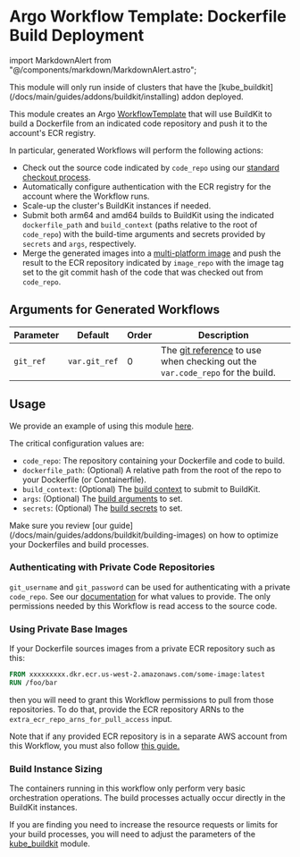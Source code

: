 # Argo Workflow Template: Dockerfile Build Deployment

import MarkdownAlert from "@/components/markdown/MarkdownAlert.astro";

<MarkdownAlert severity="warning">
    This module will only run inside of clusters that have the [kube_buildkit](/docs/main/guides/addons/buildkit/installing) addon deployed.
</MarkdownAlert>

This module creates an Argo [WorkflowTemplate](https://argo-workflows.readthedocs.io/en/latest/workflow-templates/)
that will use BuildKit to build a Dockerfile from an indicated code repository and push it to
the account's ECR registry.

In particular, generated Workflows will perform the following actions:

- Check out the source code indicated by `code_repo` using our [standard checkout process](/docs/main/guides/cicd/checking-out-code).
- Automatically configure authentication with the ECR registry for the account where the Workflow runs.
- Scale-up the cluster's BuildKit instances if needed.
- Submit both arm64 and amd64 builds to BuildKit using the indicated `dockerfile_path` and `build_context` (paths
  relative to the root of `code_repo`) with the build-time arguments and secrets provided by `secrets` and
  `args`, respectively.
- Merge the generated images into a [multi-platform image](https://docs.docker.com/build/building/multi-platform/) and push
  the result to the ECR repository indicated by `image_repo` with the image tag set to the git commit hash of the code
  that was checked out from `code_repo`.

## Arguments for Generated Workflows

| Parameter      | Default            | Order | Description                                                                                                                                  |
|----------------|--------------------|-------|----------------------------------------------------------------------------------------------------------------------------------------------|
| `git_ref`      | `var.git_ref`      | 0     | The [git reference](https://git-scm.com/book/en/v2/Git-Internals-Git-References) to use when checking out the `var.code_repo` for the build. |

## Usage

We provide an example of using this module [here](https://github.com/Panfactum/stack/blob/__PANFACTUM_VERSION_MAIN__/packages/reference/infrastructure/demo_cicd/website_image_builder.tf).

The critical configuration values are:

- `code_repo`: The repository containing your Dockerfile and code to build.
- `dockerfile_path`: (Optional) A relative path from the root of the repo to your Dockerfile (or Containerfile).
- `build_context`: (Optional) The [build context](https://docs.docker.com/build/building/context/) to submit to BuildKit.
- `args`: (Optional) The [build arguments](https://docs.docker.com/build/guide/build-args/) to set.
- `secrets`: (Optional) The [build secrets](https://docs.docker.com/build/building/secrets/) to set.

<MarkdownAlert severity="info">
    Make sure you review [our guide](/docs/main/guides/addons/buildkit/building-images) on how to optimize your Dockerfiles and build processes.
</MarkdownAlert>

### Authenticating with Private Code Repositories

`git_username` and `git_password` can be used for authenticating with a private `code_repo`. See our [documentation](/docs/main/guides/cicd/checking-out-code)
for what values to provide. The only permissions needed by this Workflow is read access to the source code.

### Using Private Base Images

If your Dockerfile sources images from a private ECR repository such as this:

```Dockerfile
FROM xxxxxxxxx.dkr.ecr.us-west-2.amazonaws.com/some-image:latest
RUN /foo/bar
```

then you will need to grant this Workflow permissions to pull from those repositories. To do that,
provide the ECR repository ARNs to the `extra_ecr_repo_arns_for_pull_access` input.

Note that if any provided ECR repository is in a separate AWS account from this Workflow, you 
must also follow [this guide.](https://repost.aws/knowledge-center/secondary-account-access-ecr)

### Build Instance Sizing

The containers running in this workflow only perform very basic orchestration operations. The build processes
actually occur directly in the BuildKit instances.

If you are finding you need to increase the resource requests or limits for your build processes, you
will need to adjust the parameters of the [kube_buildkit](/docs/main/reference/infrastructure-modules/direct/kubernetes/kube_buildkit) module.

